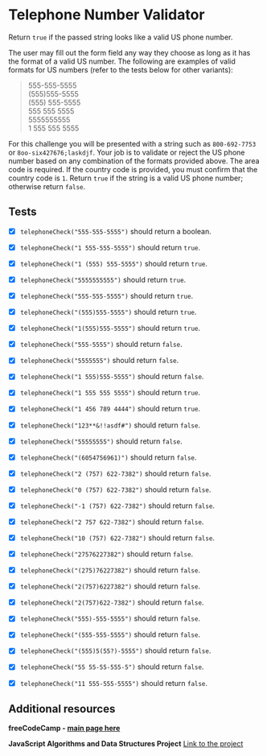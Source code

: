 
# Telephone Number Validator

Return  `true`  if the passed string looks like a valid US phone number.

The user may fill out the form field any way they choose as long as it has the format of a valid US number. The following are examples of valid formats for US numbers (refer to the tests below for other variants):

> 555-555-5555  
> (555)555-5555  
> (555) 555-5555  
> 555 555 5555  
> 5555555555  
> 1 555 555 5555

For this challenge you will be presented with a string such as  `800-692-7753`  or  `8oo-six427676;laskdjf`. Your job is to validate or reject the US phone number based on any combination of the formats provided above. The area code is required. If the country code is provided, you must confirm that the country code is  `1`. Return  `true`  if the string is a valid US phone number; otherwise return  `false`.


## Tests

-   [x] `telephoneCheck("555-555-5555")`  should return a boolean.

-  [x] `telephoneCheck("1 555-555-5555")`  should return  `true`.

-   [x] `telephoneCheck("1 (555) 555-5555")`  should return  `true`.

-   [x] `telephoneCheck("5555555555")`  should return  `true`.

-   [x] `telephoneCheck("555-555-5555")`  should return  `true`.

-   [x] `telephoneCheck("(555)555-5555")`  should return  `true`.

-   [x] `telephoneCheck("1(555)555-5555")`  should return  `true`.

-   [x] `telephoneCheck("555-5555")`  should return  `false`.

-   [x] `telephoneCheck("5555555")`  should return  `false`.

-   [x] `telephoneCheck("1 555)555-5555")`  should return  `false`.

-   [x] `telephoneCheck("1 555 555 5555")`  should return  `true`.

-   [x] `telephoneCheck("1 456 789 4444")`  should return  `true`.

-   [x] `telephoneCheck("123**&!!asdf#")`  should return  `false`.

-   [x] `telephoneCheck("55555555")`  should return  `false`.

-  [x] `telephoneCheck("(6054756961)")`  should return  `false`.

-   [x] `telephoneCheck("2 (757) 622-7382")`  should return  `false`.

-   [x] `telephoneCheck("0 (757) 622-7382")`  should return  `false`.

-   [x] `telephoneCheck("-1 (757) 622-7382")`  should return  `false`.

-   [x] `telephoneCheck("2 757 622-7382")`  should return  `false`.

-   [x] `telephoneCheck("10 (757) 622-7382")`  should return  `false`.

-   [x] `telephoneCheck("27576227382")`  should return  `false`.

-   [x] `telephoneCheck("(275)76227382")`  should return  `false`.

-   [x] `telephoneCheck("2(757)6227382")`  should return  `false`.

-   [x] `telephoneCheck("2(757)622-7382")`  should return  `false`.

-   [x] `telephoneCheck("555)-555-5555")`  should return  `false`.

-   [x] `telephoneCheck("(555-555-5555")`  should return  `false`.

-   [x] `telephoneCheck("(555)5(55?)-5555")`  should return  `false`.

-   [x] `telephoneCheck("55 55-55-555-5")`  should return  `false`.

-   [x] `telephoneCheck("11 555-555-5555")`  should return  `false`.

## Additional resources
**freeCodeCamp - [main page here](https://www.freecodecamp.org/)**

**JavaScript Algorithms and Data Structures Project**
[Link to the project](https://www.freecodecamp.org/learn/javascript-algorithms-and-data-structures/javascript-algorithms-and-data-structures-projects/telephone-number-validator)

